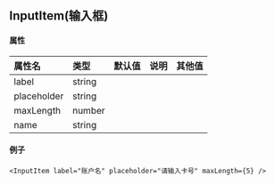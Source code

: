 ## InputItem(输入框)

#### 属性

属性名|类型|默认值|说明|其他值
:---		|:--		|:--		|:--		|:--
label	|string	|		|	|
placeholder|string|||
maxLength|number|||
name|string

#### 例子

```
<InputItem label="账户名" placeholder="请输入卡号" maxLength={5} />
```